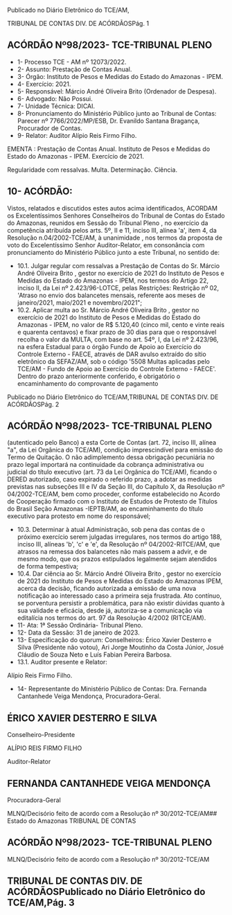 Publicado  no  Diário  Eletrônico do TCE/AM,

TRIBUNAL DE CONTAS DIV. DE ACÓRDÃOSPág. 1

## ACÓRDÃO Nº98/2023- TCE-TRIBUNAL PLENO

- 1- Processo TCE - AM nº 12073/2022.
- 2- Assunto: Prestação de Contas Anual.
- 3- Órgão: Instituto de Pesos e Medidas do Estado do Amazonas - IPEM.
- 4- Exercício: 2021.
- 5- Responsável: Márcio André Oliveira Brito (Ordenador de Despesa).
- 6- Advogado: Não Possui.
- 7- Unidade Técnica: DICAI.
- 8- Pronunciamento  do  Ministério  Público  junto  ao  Tribunal  de  Contas: Parecer  nº 7766/2022/MP/ESB, Dr. Evanildo Santana Bragança, Procurador de Contas.
- 9- Relator: Auditor Alípio Reis Firmo Filho.

EMENTA :  Prestação  de  Contas  Anual.  Instituto  de Pesos e Medidas do Estado do Amazonas - IPEM. Exercício de 2021.

Regularidade  com  ressalvas.  Multa.  Determinação. Ciência.

## 10-  ACÓRDÃO:

Vistos, relatados e discutidos estes autos acima identificados, ACORDAM os Excelentíssimos Senhores Conselheiros do Tribunal de Contas do Estado do Amazonas, reunidos em Sessão do Tribunal Pleno , no exercício da competência atribuída pelos arts. 5º, II e 11, inciso III, alínea 'a', item 4, da Resolução n.04/2002-TCE/AM, à unanimidade , nos termos da proposta de voto do Excelentíssimo Senhor Auditor-Relator, em consonância com pronunciamento do Ministério Público junto a este Tribunal, no sentido de:

- 10.1. Julgar regular com ressalvas a Prestação de Contas do Sr. Márcio André  Oliveira  Brito ,  gestor  no  exercício  de  2021  do  Instituto  de Pesos  e  Medidas  do  Estado  do  Amazonas  -  IPEM, nos  termos  do Artigo  22,  inciso  II,  da  Lei  nº  2.423/96-LOTCE,  pelas  Restrições: Restrição nº 02, 'Atraso no envio dos balancetes mensais, referente aos meses de janeiro/2021, maio/2021 e novembro/2021";
- 10.2. Aplicar multa ao Sr. Márcio André  Oliveira Brito , gestor no exercício  de  2021  do  Instituto  de  Pesos  e  Medidas  do  Estado  do Amazonas - IPEM, no valor de R$ 5.120,40 (cinco mil, cento e vinte reais  e  quarenta  centavos) e  fixar prazo  de  30  dias para  que  o responsável recolha o valor da MULTA, com base no art. 54º, I, da Lei nº  2.423/96,  na  esfera  Estadual  para  o  órgão  Fundo  de  Apoio  ao Exercício  do  Controle  Externo  -  FAECE,  através  de  DAR  avulso extraído  do  sítio  eletrônico  da  SEFAZ/AM,  sob  o  código  '5508  Multas  aplicadas  pelo  TCE/AM  -  Fundo  de  Apoio  ao  Exercício  do Controle Externo - FAECE'. Dentro do prazo anteriormente conferido, é  obrigatório  o  encaminhamento  do  comprovante  de  pagamento

Publicado  no  Diário  Eletrônico do TCE/AM,TRIBUNAL DE CONTAS DIV. DE ACÓRDÃOSPág. 2

## ACÓRDÃO Nº98/2023- TCE-TRIBUNAL PLENO

(autenticado  pelo  Banco)  a  esta  Corte  de  Contas  (art.  72,  inciso  III, alínea "a", da Lei Orgânica do TCE/AM), condição imprescindível para emissão do Termo de Quitação. O não adimplemento dessa obrigação  pecuniária  no  prazo  legal  importará  na  continuidade  da cobrança administrativa ou judicial do título executivo (art. 73 da Lei Orgânica do TCE/AM), ficando o DERED autorizado, caso expirado o referido prazo, a adotar as medidas previstas nas subseções III e IV da Seção III, do Capítulo X, da Resolução nº 04/2002-TCE/AM, bem como  proceder,  conforme  estabelecido  no  Acordo  de  Cooperação firmado com o Instituto de Estudos de Protesto de Títulos do Brasil Seção Amazonas -IEPTB/AM, ao encaminhamento do título executivo para protesto em nome do responsável;

- 10.3. Determinar à atual Administração, sob pena das contas de o próximo exercício serem julgadas irregulares, nos termos do artigo 188, inciso III,  alíneas  'b',  'c'  e  'e',  da  Resolução  nº  04/2002-RITCE/AM,  que atrasos na remessa dos balancetes não mais passem a advir, e de mesmo modo, que os prazos estipulados legalmente sejam atendidos de forma tempestiva;
- 10.4. Dar ciência ao Sr. Márcio André Oliveira Brito , gestor no exercício de 2021 do Instituto de Pesos e Medidas do Estado do Amazonas IPEM, acerca da decisão, ficando autorizada a emissão de uma nova notificação ao interessado caso a primeira seja frustrada. Ato contínuo,  se  porventura  persistir  a  problemática,  para  não  existir dúvidas  quanto  à  sua  validade  e  eficácia,  desde  já,  autoriza-se  a comunicação via editalícia nos termos do art. 97 da Resolução 4/2002 (RITCE/AM).
- 11-  Ata: 1ª Sessão Ordinária- Tribunal Pleno.
- 12-  Data da Sessão: 31 de janeiro de 2023.
- 13-  Especificação do quorum: Conselheiros: Érico Xavier Desterro e Silva (Presidente não votou), Ari Jorge Moutinho da Costa Júnior, Josué Cláudio de Souza Neto e Luís Fabian Pereira Barbosa.
- 13.1. Auditor presente e Relator:

Alípio Reis Firmo Filho.

- 14-  Representante do Ministério Público de Contas: Dra. Fernanda Cantanhede Veiga Mendonça, Procuradora-Geral.

## ÉRICO XAVIER DESTERRO E SILVA

Conselheiro-Presidente

ALÍPIO REIS FIRMO FILHO

Auditor-Relator

## FERNANDA CANTANHEDE VEIGA MENDONÇA

Procuradora-Geral

MLNQ/Decisório feito de acordo com a Resolução nº 30/2012-TCE/AM## Estado do Amazonas TRIBUNAL DE CONTAS

## ACÓRDÃO Nº98/2023- TCE-TRIBUNAL PLENO

MLNQ/Decisório feito de acordo com a Resolução nº 30/2012-TCE/AM

## TRIBUNAL DE CONTAS DIV. DE ACÓRDÃOSPublicado  no  Diário  Eletrônico do TCE/AM,Pág. 3